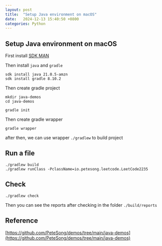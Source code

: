 ```yaml
---
layout: post
title:  "Setup Java environment on macOS"
date:   2024-12-13 15:40:50 +0800
categories: Python
---
```

## Setup Java environment on macOS

First install [SDK MAN](https://sdkman.io/install/)

Then install `java` and `gradle`

```shell
sdk install java 21.0.5-amzn
sdk install gradle 8.10.2
```

Then create gradle project

```shell
mkdir java-demos
cd java-demos

gradle init
```

Then create gradle wrapper
```shell
gradle wrapper
```

after then, we can use wrapper `./gradlew` to build project

## Run a file

```shell
./gradlew build 
./gradlew runClass -PclassName=io.petesong.leetcode.LeetCode2235
```

## Check

```shell
./gradlew check
```
Then you can see the reports after checking in the folder `./build/reports`

## Reference
[https://github.com/PeteSong/demos/tree/main/java-demos](https://github.com/PeteSong/demos/tree/main/java-demos)
